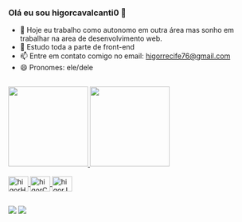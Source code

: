 ### Olá eu sou higorcavalcanti0 👋

- 🔭 Hoje eu trabalho como autonomo em outra área mas sonho em trabalhar na area de desenvolvimento web.
- 🌱 Estudo toda a parte de front-end
- 📫 Entre em contato comigo no email: higorrecife76@gmail.com 
- 😄 Pronomes: ele/dele
##
 <div>
<a href="https://github.com/higorcavalcanti0">
  <img height="160em" src="https://github-readme-stats.vercel.app/api?username=higorcavalcanti0&show_icons=true&theme=dracula">
  <img height="160em" src="https://github-readme-stats.vercel.app/api/top-langs/?username=higorcavalcanti0&layout=compact&theme=dracula">
</div>

<div style="display: inline_block"><br>
<img align="center" alt="higorHtml" height="30" width="40" src="https://cdn.jsdelivr.net/gh/devicons/devicon/icons/html5/html5-original.svg" >
<img align="center" alt="higorCss" height="30" width="40" src="https://cdn.jsdelivr.net/gh/devicons/devicon/icons/css3/css3-original.svg" >
<img align="center" alt="higorJs" height="30" width="40" src="https://cdn.jsdelivr.net/gh/devicons/devicon/icons/javascript/javascript-original.svg" >
</div>

##
<div>
  <a href="https://www.linkedin.com/in/higor-cavalcanti-8a922a20a/" target="_blank"><img src="https://img.shields.io/badge/LinkedIn-0077B5?style=for-the-badge&logo=linkedin&logoColor=white"></a>
   <a href="mailto.higorrecife76@gmail.com" target="_blank"><img src="https://img.shields.io/badge/Gmail-D14836?style=for-the-badge&logo=gmail&logoColor=white"></a>
</div>
